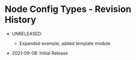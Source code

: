# Node Config Types - Revision History

- UNRELEASED:
    - Expanded example, added template module

- 2021-09-08: Initial Release
